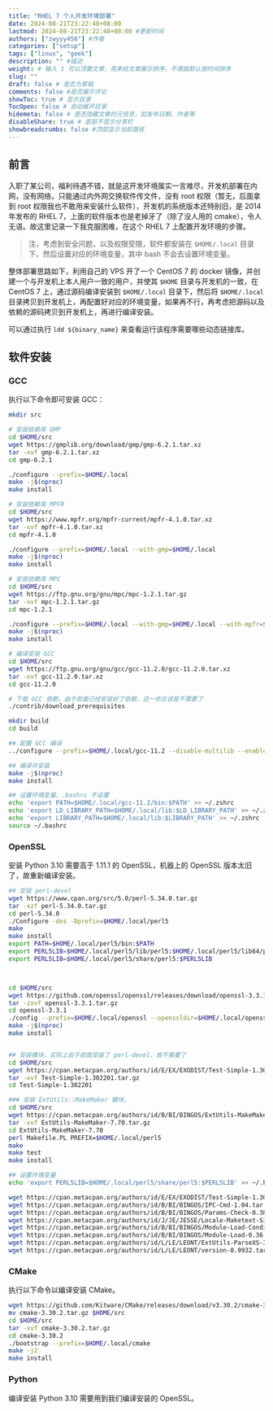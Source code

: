 ```yaml
---
title: "RHEL 7 个人开发环境部署"
date: 2024-08-21T23:22:48+08:00
lastmod: 2024-08-21T23:22:48+08:00 #更新时间
authors: ["zwyyy456"] #作者
categories: ["setup"]
tags: ["linux", "geek"]
description: "" #描述
weight: # 输入 1 可以顶置文章，用来给文章展示排序，不填就默认按时间排序
slug: ""
draft: false # 是否为草稿
comments: false #是否展示评论
showToc: true # 显示目录
TocOpen: false # 自动展开目录
hidemeta: false # 是否隐藏文章的元信息，如发布日期、作者等
disableShare: true # 底部不显示分享栏
showbreadcrumbs: false #顶部显示当前路径
---
```


## 前言

入职了某公司，福利待遇不错，就是这开发环境属实一言难尽，开发机部署在内网，没有网络，只能通过内外网交换软件传文件，没有 root 权限（暂无，后面拿到 root 权限我也不敢用来安装什么软件），开发机的系统版本还特别旧，是 2014 年发布的 RHEL 7，上面的软件版本也是老掉牙了（除了没人用的 cmake），令人无语。故这里记录一下我克服困难，在这个 RHEL 7 上配置开发环境的步骤。

> 注，考虑到安全问题，以及权限受限，软件都安装在 `$HOME/.local` 目录下，然后设置对应的环境变量，其中 bash 不会去设置环境变量。

整体部署思路如下，利用自己的 VPS 开了一个 CentOS 7 的 docker 镜像，并创建一个与开发机上本人用户一致的用户，并使其 `$HOME` 目录与开发机的一致，在 CentOS 7 上，通过源码编译安装到 `$HOME/.local` 目录下，然后将 `$HOME/.local` 目录拷贝到开发机上，再配置好对应的环境变量，如果再不行，再考虑把源码以及依赖的源码拷贝到开发机上，再进行编译安装。

可以通过执行 `ldd ${binary_name}` 来查看运行该程序需要哪些动态链接库。 

## 软件安装

### GCC

执行以下命令即可安装 GCC：

```sh
mkdir src

# 安装依赖库 GMP
cd $HOME/src
wget https://gmplib.org/download/gmp/gmp-6.2.1.tar.xz
tar -xvf gmp-6.2.1.tar.xz
cd gmp-6.2.1

./configure --prefix=$HOME/.local
make -j$(nproc)
make install

# 安装依赖库 MPFR
cd $HOME/src
wget https://www.mpfr.org/mpfr-current/mpfr-4.1.0.tar.xz
tar -xvf mpfr-4.1.0.tar.xz
cd mpfr-4.1.0

./configure --prefix=$HOME/.local --with-gmp=$HOME/.local
make -j$(nproc)
make install

# 安装依赖库 MPC
cd $HOME/src
wget https://ftp.gnu.org/gnu/mpc/mpc-1.2.1.tar.gz
tar -xvf mpc-1.2.1.tar.gz
cd mpc-1.2.1

./configure --prefix=$HOME/.local --with-gmp=$HOME/.local --with-mpfr=$HOME/.local
make -j$(nproc)
make install

# 编译安装 GCC
cd $HOME/src
wget https://ftp.gnu.org/gnu/gcc/gcc-11.2.0/gcc-11.2.0.tar.xz
tar -xvf gcc-11.2.0.tar.xz
cd gcc-11.2.0

# 下载 GCC 依赖，由于前面已经安装好了依赖，这一步应该是不需要了
./contrib/download_prerequisites

mkdir build
cd build

## 配置 GCC 编译
../configure --prefix=$HOME/.local/gcc-11.2 --disable-multilib --enable-languages=c,c++ --with-gmp=$HOME/.local --with-mpfr=$HOME/.local --with-mpc=$HOME/.local

## 编译并安装
make -j$(nproc)
make install

## 设置环境变量，.bashrc 不设置
echo 'export PATH=$HOME/.local/gcc-11.2/bin:$PATH' >> ~/.zshrc
echo 'export LD_LIBRARY_PATH=$HOME/.local/lib:$LD_LIBRARY_PATH' >> ~/.zshrc
echo 'export LIBRARY_PATH=$HOME/.local/lib:$LIBRARY_PATH' >> ~/.zshrc
source ~/.bashrc
```



### OpenSSL

安装 Python 3.10 需要高于 1.11.1 的 OpenSSL，机器上的 OpenSSL 版本太旧了，故重新编译安装。

```sh
## 安装 perl-devel
wget https://www.cpan.org/src/5.0/perl-5.34.0.tar.gz
tar -xzf perl-5.34.0.tar.gz
cd perl-5.34.0
./Configure -des -Dprefix=$HOME/.local/perl5
make
make install
export PATH=$HOME/.local/perl5/bin:$PATH
export PERL5LIB=$HOME/.local/perl5/lib/perl5:$HOME/.local/perl5/lib64/perl5:$PERL5LIB
export PERL5LIB=$HOME/.local/perl5/share/perl5:$PERL5LIB



cd $HOME/src
wget https://github.com/openssl/openssl/releases/download/openssl-3.3.1/openssl-3.3.1.tar.gz
tar -zxvf openssl-3.3.1.tar.gz
cd openssl-3.3.1
./config --prefix=$HOME/.local/openssl --openssldir=$HOME/.local/openssl shared zlib
make -j$(nproc)
make install


## 安装模块，实际上由于前面安装了 perl-devel，故不需要了
cd $HOME/src
wget https://cpan.metacpan.org/authors/id/E/EX/EXODIST/Test-Simple-1.302201.tar.gz
tar -xvf Test-Simple-1.302201.tar.gz
cd Test-Simple-1.302201

### 安装 ExtUtils::MakeMaker 模块，
cd $HOME/src
wget https://cpan.metacpan.org/authors/id/B/BI/BINGOS/ExtUtils-MakeMaker-7.70.tar.gz
tar -xvf ExtUtils-MakeMaker-7.70.tar.gz
cd ExtUtils-MakeMaker-7.70
perl Makefile.PL PREFIX=$HOME/.local/perl5
make
make test
make install

## 设置环境变量
echo 'export PERL5LIB=$HOME/.local/perl5/share/perl5:$PERL5LIB' >> ~/.bashrc

wget https://cpan.metacpan.org/authors/id/E/EX/EXODIST/Test-Simple-1.302201.tar.gz
wget https://cpan.metacpan.org/authors/id/B/BI/BINGOS/IPC-Cmd-1.04.tar.gz
wget https://cpan.metacpan.org/authors/id/B/BI/BINGOS/Params-Check-0.38.tar.gz
wget https://cpan.metacpan.org/authors/id/J/JE/JESSE/Locale-Maketext-Simple-0.21.tar.gz
wget https://cpan.metacpan.org/authors/id/B/BI/BINGOS/Module-Load-Conditional-0.74.tar.gz
wget https://cpan.metacpan.org/authors/id/B/BI/BINGOS/Module-Load-0.36.tar.gz
wget https://cpan.metacpan.org/authors/id/L/LE/LEONT/ExtUtils-ParseXS-3.51.tar.gz
wget https://cpan.metacpan.org/authors/id/L/LE/LEONT/version-0.9932.tar.gz
```

### CMake

执行以下命令以编译安装 CMake。

```sh
wget https://github.com/Kitware/CMake/releases/download/v3.30.2/cmake-3.30.2.tar.gz
mv cmake-3.30.2.tar.gz $HOME/src
cd $HOME/src
tar -xvf cmake-3.30.2.tar.gz
cd cmake-3.30.2
./bootstrap --prefix=$HOME/.local/cmake
make -j2
make install
```

### Python

编译安装 Python 3.10 需要用到我们编译安装的 OpenSSL。

